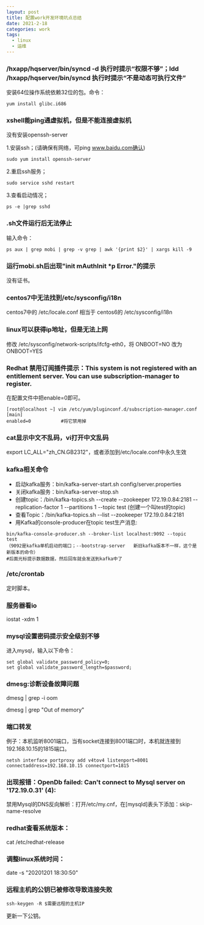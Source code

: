 ```yaml
---
layout: post
title: 配置work开发环境坑点总结
date: 2021-2-18
categories: work
tags: 
  - linux
  - 运维
---
```


### /hxapp/hqserver/bin/syncd -d  执行时提示“权限不够”；ldd  /hxapp/hqserver/bin/syncd 执行时提示“不是动态可执行文件”

安装64位操作系统依赖32位的包。命令：

`yum install glibc.i686`

### xshell能ping通虚拟机，但是不能连接虚拟机

没有安装openssh-server

1.安装ssh；(请确保有网络，可ping www.baidu.com确认)

`sudo yum install openssh-server`

2.重启ssh服务；

`sudo service sshd restart`

3.查看启动情况；

`ps -e |grep sshd`

### .sh文件运行后无法停止

输入命令：

`ps aux | grep mobi | grep -v grep | awk '{print $2}' | xargs kill -9`

### 运行mobi.sh后出现"init mAuthInit *p Error."的提示

没有证书。

### centos7中无法找到/etc/sysconfig/i18n

centos7中的 /etc/locale.conf 相当于 centos6的 /etc/sysconfig/i18n

### linux可以获得ip地址，但是无法上网

修改 /etc/sysconfig/network-scripts/ifcfg-eth0，将 ONBOOT=NO 改为 ONBOOT=YES

### Redhat 禁用订阅插件提示：This system is not registered with an entitlement server. You can use subscription-manager to register.

在配置文件中把enable=0即可。

```
[root@localhost ~] vim /etc/yum/pluginconf.d/subscription-manager.conf
[main]
enabled=0           #将它禁用掉
```

### cat显示中文不乱码，vi打开中文乱码

export LC_ALL="zh_CN.GB2312"，或者添加到/etc/locale.conf中永久生效

### kafka相关命令

- 启动kafka服务：bin/kafka-server-start.sh config/server.properties
- 关闭kafka服务：bin/kafka-server-stop.sh
- 创建topic：/bin/kafka-topics.sh --create --zookeeper 172.19.0.84:2181 --replication-factor 1 --partitions 1 --topic test (创建一个叫test的topic)
- 查看Topic：/bin/kafka-topics.sh --list --zookeeper 172.19.0.84:2181
- 用Kafka的console-producer在topic test生产消息:

```
bin/kafka-console-producer.sh --broker-list localhost:9092 --topic test
（9092是kafka单机启动的端口；--bootstrap-server   新旧kafka版本不一样，这个是新版本的命令）
#后面光标提示数据数据，然后回车就会发送到kafka中了
```

### /etc/crontab

定时脚本。

### 服务器看io

iostat -xdm 1

### mysql设置密码提示安全级别不够

进入mysql，输入以下命令：

```
set global validate_password_policy=0;
set global validate_password_length=$password;
```

### dmesg:诊断设备故障问题

dmesg | grep -i oom

dmesg | grep "Out of memory"

### 端口转发

例子：本机监听8001端口，当有socket连接到8001端口时，本机就连接到192.168.10.15的1815端口。

```
netsh interface portproxy add v4tov4 listenport=8001 connectaddress=192.168.10.15 connectport=1815
```

### 出现报错：OpenDb failed: Can't connect to Mysql server on '172.19.0.31' (4):

禁用Mysql的DNS反向解析：打开/etc/my.cnf，在[mysqld]表头下添加：skip-name-resolve

### redhat查看系统版本：

cat /etc/redhat-release

### 调整linux系统时间：

date -s "20201201 18:30:50"

### 远程主机的公钥已被修改导致连接失败

`ssh-keygen -R $需要远程的主机IP`

更新一下公钥。
